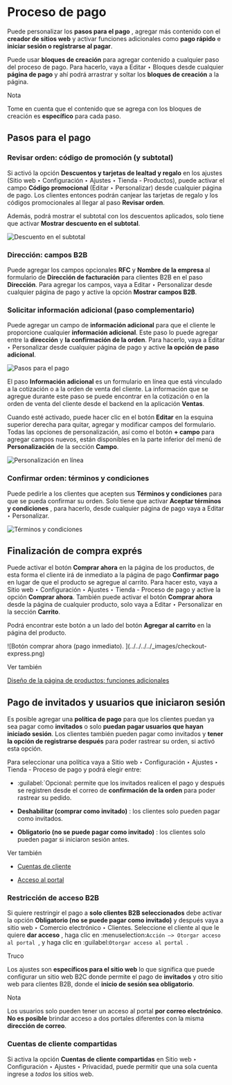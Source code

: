 # Proceso de pago

Puede personalizar los **pasos para el pago** , agregar más contenido con el
**creador de sitios web** y activar funciones adicionales como **pago rápido**
e **iniciar sesión o registrarse al pagar**.

Puede usar **bloques de creación** para agregar contenido a cualquier paso del
proceso de pago. Para hacerlo, vaya a Editar ‣ Bloques desde cualquier
**página de pago** y ahí podrá arrastrar y soltar los **bloques de creación**
a la página.

<div class="alert alert-primary">
<p class="alert-title">
Nota</p><p>Tome en cuenta que el contenido que se agrega con los bloques de creación es <b>específico</b> para cada paso.</p>
</div>

## Pasos para el pago

### Revisar orden: código de promoción (y subtotal)

Si activó la opción **Descuentos y tarjetas de lealtad y regalo** en los
ajustes (Sitio web ‣ Configuración ‣ Ajustes ‣ Tienda - Productos), puede
activar el campo **Código promocional** (Editar ‣ Personalizar) desde
cualquier página de pago. Los clientes entonces podrán canjear las tarjetas de
regalo y los códigos promocionales al llegar al paso **Revisar orden**.

Además, podrá mostrar el subtotal con los descuentos aplicados, solo tiene que
activar **Mostrar descuento en el subtotal**.

![Descuento en el subtotal](../../../../_images/checkout-subtotal.png)

### Dirección: campos B2B

Puede agregar los campos opcionales **RFC** y **Nombre de la empresa** al
formulario de **Dirección de facturación** para clientes B2B en el paso
**Dirección**. Para agregar los campos, vaya a Editar ‣ Personalizar desde
cualquier página de pago y active la opción **Mostrar campos B2B**.

### Solicitar información adicional (paso complementario)

Puede agregar un campo de **información adicional** para que el cliente le
proporcione cualquier **información adicional**. Este paso lo puede agregar
entre la **dirección** y **la confirmación de la orden**. Para hacerlo, vaya a
Editar ‣ Personalizar desde cualquier página de pago y active **la opción de
paso adicional**.

![Pasos para el pago](../../../../_images/checkout-steps.png)

El paso **Información adicional** es un formulario en línea que está vinculado
a la cotización o a la orden de venta del cliente. La información que se
agregue durante este paso se puede encontrar en la cotización o en la orden de
venta del cliente desde el backend en la aplicación **Ventas**.

Cuando esté activado, puede hacer clic en el botón **Editar** en la esquina
superior derecha para quitar, agregar y modificar campos del formulario. Todas
las opciones de personalización, así como el botón **\+ campo** para agregar
campos nuevos, están disponibles en la parte inferior del menú de
**Personalización** de la sección **Campo**.

![Personalización en línea](../../../../_images/checkout-form.png)

### Confirmar orden: términos y condiciones

Puede pedirle a los clientes que acepten sus **Términos y condiciones** para
que se pueda confirmar su orden. Solo tiene que activar **Aceptar términos y
condiciones** , para hacerlo, desde cualquier página de pago vaya a Editar ‣
Personalizar.

![Términos y condiciones](../../../../_images/checkout-terms.png)

## Finalización de compra exprés

Puede activar el botón **Comprar ahora** en la página de los productos, de
esta forma el cliente irá de inmediato a la página de pago **Confirmar pago**
en lugar de que el producto se agregue al carrito. Para hacer esto, vaya a
Sitio web ‣ Configuración ‣ Ajustes ‣ Tienda - Proceso de pago y active la
opción **Comprar ahora**. También puede activar el botón **Comprar ahora**
desde la página de cualquier producto, solo vaya a Editar ‣ Personalizar en la
sección **Carrito**.

Podrá encontrar este botón a un lado del botón **Agregar al carrito** en la
página del producto.

![Botón comprar ahora \(pago inmediato\). ](../../../../_images/checkout-
express.png) <div class="alert alert-secondary">
<p class="alert-title">
Ver también</p><p><a href="../managing_products/products#ecommerce-functions"><span class="std std-ref">Diseño de la página de productos: funciones adicionales</span></a></p>
</div>

## Pago de invitados y usuarios que iniciaron sesión

Es posible agregar una **política de pago** para que los clientes puedan ya
sea pagar como **invitados** o solo **puedan pagar usuarios que hayan iniciado
sesión**. Los clientes también pueden pagar como invitados y **tener la opción
de registrarse después** para poder rastrear su orden, si activó esta opción.

Para seleccionar una política vaya a Sitio web ‣ Configuración ‣ Ajustes ‣
Tienda - Proceso de pago y podrá elegir entre:

  * :guilabel:`Opcional: permite que los invitados realicen el pago y después se registren desde el correo de **confirmación de la orden** para poder rastrear su pedido.

  * **Deshabilitar (comprar como invitado)** : los clientes solo pueden pagar como invitados.

  * **Obligatorio (no se puede pagar como invitado)** : los clientes solo pueden pagar si iniciaron sesión antes.

<div class="alert alert-secondary">
<p class="alert-title">
Ver también</p><ul>
<li><p><a href="../ecommerce_management/customer_accounts">Cuentas de cliente</a></p></li>
<li><p><a href="../../../general/users/portal">Acceso al portal</a></p></li>
</ul>
</div>

### Restricción de acceso B2B

Si quiere restringir el pago a **solo clientes B2B seleccionados** debe
activar la opción **Obligatorio (no se puede pagar como invitado)** y después
vaya a sitio web ‣ Comercio electrónico ‣ Clientes. Seleccione el cliente al
que le quiere **dar acceso** , haga clic en :menuselection:`Acción –> Otorgar
acceso al portal `, y haga clic en :guilabel:`Otorgar acceso al portal `.

<div class="alert alert-info">
<p class="alert-title">
Truco</p><p>Los ajustes son <b>específicos para el sitio web</b> lo que significa que puede configurar un sitio web B2C donde permite el pago de <b>invitados</b> y otro sitio web para clientes B2B, donde el <b>inicio de sesión sea obligatorio</b>.</p>
</div> <div class="alert alert-primary">
<p class="alert-title">
Nota</p><p>Los usuarios solo pueden tener un acceso al portal <b>por correo electrónico</b>. <b>No es posible</b> brindar acceso a dos portales diferentes con la misma <b>dirección de correo</b>.</p>
</div>

### Cuentas de cliente compartidas

Si activa la opción **Cuentas de cliente compartidas** en Sitio web ‣
Configuración ‣ Ajustes ‣ Privacidad, puede permitir que una sola cuenta
ingrese a _todos_ los sitios web.

